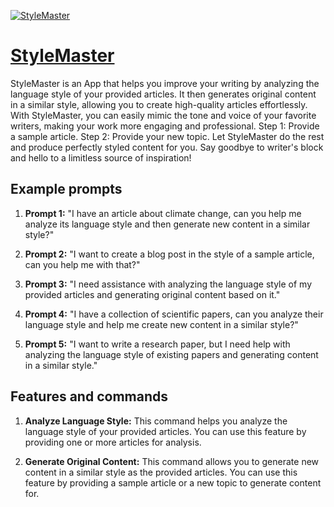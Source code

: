 [![StyleMaster](https://files.oaiusercontent.com/file-2Qn83hcdIDzsYxeAiu8Eh66S?se=2123-10-16T02%3A18%3A36Z&sp=r&sv=2021-08-06&sr=b&rscc=max-age%3D31536000%2C%20immutable&rscd=attachment%3B%20filename%3D92eda423-4643-4068-af3f-6a2525b7b657.png&sig=yS/H2LquOTCcnF4%2BpBOEjH9lMET0oQJUPfkX3levpi4%3D)](https://chat.openai.com/g/g-5nhojTeJD-stylemaster)

# [StyleMaster](https://chat.openai.com/g/g-5nhojTeJD-stylemaster)

StyleMaster is an App that helps you improve your writing by analyzing the language style of your provided articles. It then generates original content in a similar style, allowing you to create high-quality articles effortlessly. With StyleMaster, you can easily mimic the tone and voice of your favorite writers, making your work more engaging and professional. Step 1: Provide a sample article. Step 2: Provide your new topic. Let StyleMaster do the rest and produce perfectly styled content for you. Say goodbye to writer's block and hello to a limitless source of inspiration!

## Example prompts

1. **Prompt 1:** "I have an article about climate change, can you help me analyze its language style and then generate new content in a similar style?"

2. **Prompt 2:** "I want to create a blog post in the style of a sample article, can you help me with that?"

3. **Prompt 3:** "I need assistance with analyzing the language style of my provided articles and generating original content based on it."

4. **Prompt 4:** "I have a collection of scientific papers, can you analyze their language style and help me create new content in a similar style?"

5. **Prompt 5:** "I want to write a research paper, but I need help with analyzing the language style of existing papers and generating content in a similar style."

## Features and commands

1. **Analyze Language Style:** This command helps you analyze the language style of your provided articles. You can use this feature by providing one or more articles for analysis.

2. **Generate Original Content:** This command allows you to generate new content in a similar style as the provided articles. You can use this feature by providing a sample article or a new topic to generate content for.